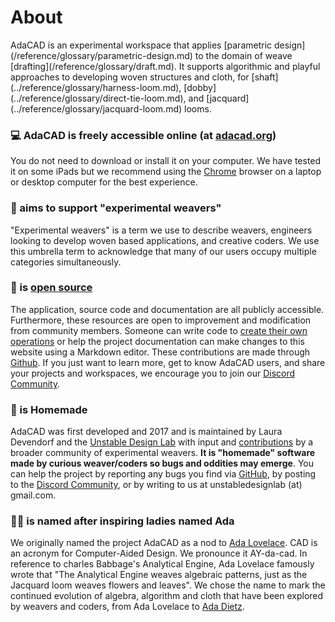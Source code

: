 # About

<div class="emph">
AdaCAD is an experimental workspace that applies [parametric design](/reference/glossary/parametric-design.md) to the domain of weave [drafting](/reference/glossary/draft.md). It supports algorithmic and playful approaches to developing woven structures and cloth, for [shaft](../reference/glossary/harness-loom.md), [dobby](../reference/glossary/direct-tie-loom.md),  and [jacquard](../reference/glossary/jacquard-loom.md) looms. 
</div>



### 💻 AdaCAD is freely accessible online (at [adacad.org](adacad.org))
You do not need to download or install it on your computer. We have tested it on some iPads but we recommend using the [Chrome](https://www.google.com/chrome/) browser on a laptop or desktop computer for the best experience. 

### 🧪 aims to support "experimental weavers"
"Experimental weavers" is a term we use to describe weavers, engineers looking to develop woven based applications, and creative coders. We use this umbrella term to acknowledge that many of our users occupy multiple categories simultaneously. 


### 🥰 is [open source](https://opensource.com/resources/what-open-source) 
The application, source code and documentation are all publicly accessible. Furthermore, these resources are open to improvement and modification from community members. Someone can write code to [create their own operations](../develop/makeanoperation.md) or help the project documentation can make changes to this website using a Markdown editor. These contributions are made through [Github](https://github.com/UnstableDesign/AdaCAD). If you just want to learn more, get to know AdaCAD users, and share your projects and workspaces, we encourage you to join our [Discord Community](https://discord.gg/uv2HuuFj).

### 🍰 is Homemade
AdaCAD was first developed and 2017 and is maintained by Laura Devendorf and the [Unstable Design Lab](https://unstable.design/) with input and [contributions](./contributors.md) by a broader community of experimental weavers. **It is "homemade" software made by curious weaver/coders so bugs and oddities may emerge**. You can help the project by reporting any bugs you find via [GitHub](https://github.com/UnstableDesign/AdaCAD/issues), by posting to the [Discord Community](https://discord.gg/uv2HuuFj), or by writing to us at unstabledesignlab (at) gmail.com.   


### 👯‍♀️ is named after inspiring ladies named Ada
We originally named the project AdaCAD as a nod to [Ada Lovelace](https://www.newyorker.com/tech/annals-of-technology/ada-lovelace-the-first-tech-visionary). CAD is an acronym for Computer-Aided Design. We pronounce it AY-da-cad. In reference to charles Babbage's Analytical Engine, Ada Lovelace famously wrote that "The Analytical Engine weaves algebraic patterns, just as the Jacquard loom weaves flowers and leaves". We chose the name to mark the continued evolution of algebra, algorithm and cloth that have been explored by weavers and coders, from Ada Lovelace to [Ada Dietz](https://www2.cs.arizona.edu/patterns/weaving/monographs/dak_alge.pdf). 
